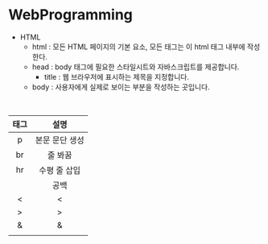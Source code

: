 # WebProgramming

- HTML
  - html : 모든 HTML 페이지의 기본 요소, 모든 태그는 이 html 태그 내부에 작성한다.
  - head : body 태그에 필요한 스타일시트와 자바스크립트를 제공합니다.
    - title : 웹 브라우저에 표시하는 제목을 지정합니다.
  - body : 사용자에게 실제로 보이는 부분을 작성하는 곳입니다.
 
 <br/>


|태그|설명|
|:---:|:---:|
|p|본문 문단 생성|
|br|줄 봐꿈|
|hr|수평 줄 삽입|
|&nbsp;|공백|
|&lt;|<|
|&gt;|>|
|&amp;|&|
|||
